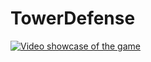 # TowerDefense

[![Video showcase of the game](https://img.youtube.com/vi/219fAb402Pg/maxresdefault.jpg)](tps://www.youtube.com/watch?v=219fAb402Pg)
